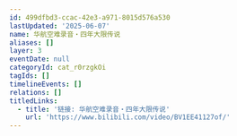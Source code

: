 ```yaml
---
id: 499dfbd3-ccac-42e3-a971-8015d576a530
lastUpdated: '2025-06-07'
name: 华航空难录音・四年大限传说
aliases: []
layer: 3
eventDate: null
categoryId: cat_r0rzgkOi
tagIds: []
timelineEvents: []
relations: []
titledLinks:
  - title: '链接: 华航空难录音・四年大限传说'
    url: 'https://www.bilibili.com/video/BV1EE41127of/'
---
```


